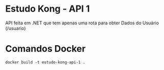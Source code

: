 # Estudo Kong - API 1
API feita em .NET que tem apenas uma rota para obter Dados do Usuário (/usuario)

# Comandos Docker
```
docker build -t estudo-kong-api-1 .
```